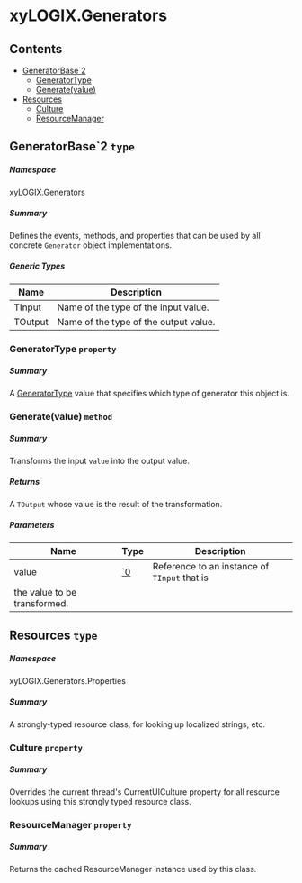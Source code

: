 ﻿<a name='assembly'></a>
# xyLOGIX.Generators

## Contents

- [GeneratorBase\`2](#T-xyLOGIX-Generators-GeneratorBase`2 'xyLOGIX.Generators.GeneratorBase`2')
  - [GeneratorType](#P-xyLOGIX-Generators-GeneratorBase`2-GeneratorType 'xyLOGIX.Generators.GeneratorBase`2.GeneratorType')
  - [Generate(value)](#M-xyLOGIX-Generators-GeneratorBase`2-Generate-`0- 'xyLOGIX.Generators.GeneratorBase`2.Generate(`0)')
- [Resources](#T-xyLOGIX-Generators-Properties-Resources 'xyLOGIX.Generators.Properties.Resources')
  - [Culture](#P-xyLOGIX-Generators-Properties-Resources-Culture 'xyLOGIX.Generators.Properties.Resources.Culture')
  - [ResourceManager](#P-xyLOGIX-Generators-Properties-Resources-ResourceManager 'xyLOGIX.Generators.Properties.Resources.ResourceManager')

<a name='T-xyLOGIX-Generators-GeneratorBase`2'></a>
## GeneratorBase\`2 `type`

##### Namespace

xyLOGIX.Generators

##### Summary

Defines the events, methods, and properties that can be used by all
concrete `Generator` object implementations.

##### Generic Types

| Name | Description |
| ---- | ----------- |
| TInput | Name of the type of the input value. |
| TOutput | Name of the type of the output value. |

<a name='P-xyLOGIX-Generators-GeneratorBase`2-GeneratorType'></a>
### GeneratorType `property`

##### Summary

A [GeneratorType](#T-xyLOGIX-Generators-Constants-GeneratorType 'xyLOGIX.Generators.Constants.GeneratorType')
value that specifies which type of generator this object is.

<a name='M-xyLOGIX-Generators-GeneratorBase`2-Generate-`0-'></a>
### Generate(value) `method`

##### Summary

Transforms the input `value` into the output value.

##### Returns

A `TOutput` whose value is the result of the
transformation.

##### Parameters

| Name | Type | Description |
| ---- | ---- | ----------- |
| value | [\`0](#T-`0 '`0') | Reference to an instance of `TInput` that is
the value to be transformed. |

<a name='T-xyLOGIX-Generators-Properties-Resources'></a>
## Resources `type`

##### Namespace

xyLOGIX.Generators.Properties

##### Summary

A strongly-typed resource class, for looking up localized strings, etc.

<a name='P-xyLOGIX-Generators-Properties-Resources-Culture'></a>
### Culture `property`

##### Summary

Overrides the current thread's CurrentUICulture property for all
  resource lookups using this strongly typed resource class.

<a name='P-xyLOGIX-Generators-Properties-Resources-ResourceManager'></a>
### ResourceManager `property`

##### Summary

Returns the cached ResourceManager instance used by this class.
